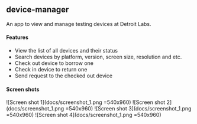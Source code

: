 device-manager
---
An app to view and manage testing devices at Detroit Labs. 

#### Features
* View the list of all devices and their status
* Search devices by platform, version, screen size, resolution and etc.
* Check out device to borrow one
* Check in device to return one
* Send request to the checked out device 

#### Screen shots
![Screen shot 1](docs/screenshot_1.png =540x960)
![Screen shot 2](docs/screenshot_1.png =540x960)
![Screen shot 3](docs/screenshot_1.png =540x960)
![Screen shot 4](docs/screenshot_1.png =540x960)
